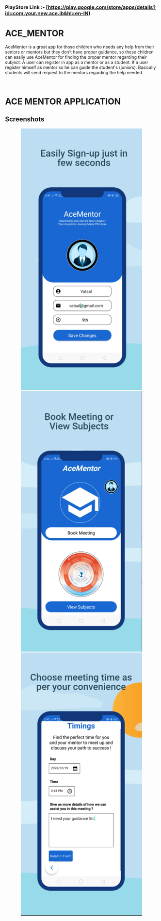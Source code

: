 ### PlayStore Link :- [https://play.google.com/store/apps/details?id=com.your.new.ace.ib&hl=en-IN)
# ACE_MENTOR
AceMentor is a great app for those children who needs any help from their seniors or mentors but they don't have proper guidance, so these children can easily use AceMentor for finding the proper mentor regarding their subject. A user can register in app as a mentor or as a student. If a user register himself as mentor so he can guide the student's (juniors). Basically students will send request to the mentors regarding the help needed.

<br>

# ACE MENTOR APPLICATION
## Screenshots


<p align="center">
<img src="screen_1.png" alt="screen shot" width = "400" >
<img src="screen_2.png" alt="screen shot"width = "400" >
<img src="screen_3.png" alt="screen shot"width = "400" >
</p>


